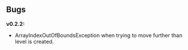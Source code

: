 ## Bugs

**v0.2.2:**
  - ArrayIndexOutOfBoundsException when trying to move further than level is created.
